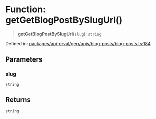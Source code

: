 # Function: getGetBlogPostBySlugUrl()

> **getGetBlogPostBySlugUrl**(`slug`): `string`

Defined in: [packages/api-orval/gen/apis/blog-posts/blog-posts.ts:184](https://github.com/the-inconvenience-store/mono-example/blob/d567288f2dff3ffa4a2fdf7eb46acac0b7cd0929/packages/api-orval/gen/apis/blog-posts/blog-posts.ts#L184)

## Parameters

### slug

`string`

## Returns

`string`
